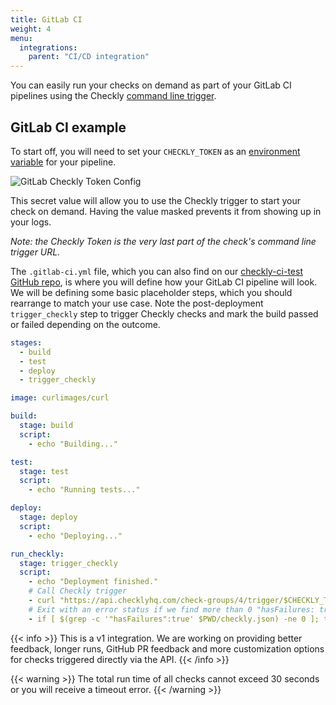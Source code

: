 ```yaml
---
title: GitLab CI
weight: 4
menu:
  integrations:
    parent: "CI/CD integration"
---
```


You can easily run your checks on demand as part of your GitLab CI pipelines using the Checkly [command line trigger](/docs/cicd/triggers/).

## GitLab CI example

To start off, you will need to set your `CHECKLY_TOKEN` as an [environment variable](https://docs.gitlab.com/ee/ci/variables/) for your pipeline. 

![GitLab Checkly Token Config](/docs/images/cicd/gitlab-param.png)

This secret value will allow you to use the Checkly trigger to start your check on demand. Having the value masked prevents it from showing up in your logs.

_Note: the Checkly Token is the very last part of the check's command line trigger URL._

The `.gitlab-ci.yml` file, which you can also find on our [checkly-ci-test GitHub repo](https://github.com/checkly/checkly-ci-test), is where you will define how your GitLab CI pipeline will look. We will be defining some basic placeholder steps, which you should rearrange to match your use case. Note the post-deployment `trigger_checkly` step to trigger Checkly checks and mark the build passed or failed depending on the outcome.

```yml
stages:
  - build
  - test
  - deploy
  - trigger_checkly

image: curlimages/curl

build:
  stage: build
  script:
    - echo "Building..."

test:
  stage: test
  script:
    - echo "Running tests..."

deploy:
  stage: deploy
  script:
    - echo "Deploying..."

run_checkly:
  stage: trigger_checkly
  script:
    - echo "Deployment finished."
    # Call Checkly trigger
    - curl "https://api.checklyhq.com/check-groups/4/trigger/$CHECKLY_TOKEN" > $PWD/checkly.json
    # Exit with an error status if we find more than 0 "hasFailures: true" in the output
    - if [ $(grep -c '"hasFailures":true' $PWD/checkly.json) -ne 0 ]; then exit 1; fi
```

{{< info >}}
This is a v1 integration. We are working on providing better feedback, longer runs, GitHub PR feedback and more customization options
for checks triggered directly via the API. 
{{< /info >}}
 
{{< warning >}}
The total run time of all checks cannot exceed 30 seconds or you will receive a timeout error. 
{{< /warning >}}
